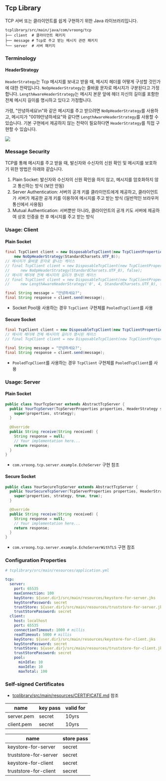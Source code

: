 ## Tcp Library

TCP 서버 또는 클라이언트를 쉽게 구현하기 위한 Java 라이브러리입니다.

```shell
tcplibrary/src/main/java/com/vroong/tcp
├── client  # 클라이언트 패키지
├── message # Tcp로 주고 받는 메시지 관련 패키지
└── server  # 서버 패키지
```

### Terminology

#### HeaderStrategy

`HeaderStrategy`는 Tcp 메시지를 보내고 받을 때, 메시지 헤더를 어떻게 구성할 것인가에 대한 전략입니다. `NoOpHeaderStrategy`는 줄바꿈 문자로 메시지가 구분된다고 가정합니다. `LengthAwareHeaderStrategy`는 메시지 본문 앞에 헤더 자신의 길이를 포함한 전체 메시지 길이를 명시하고 있다고 가정합니다.

가령, "안녕하세요\n"와 같은 메시지를 주고 받으려면 `NoOpHeaderStrategy`를 사용하고, 메시지가 "0019안녕하세요"와 같다면 `LengthAwareHeaderStrategy`를 사용할 수 있습니다. 기본 구현에서 제공하지 않는 전략이 필요하다면 `HeaderStrategy`를 직접 구현할 수 있습니다.

![](https://plantuml-server.kkeisuke.dev/svg/ZL91RiCW4BppYZtQQlo5AbKkhLIrX_HMvK1WQoDXZ9Qr8olAtqlNhKoY77e2PfUPsO5jOaqyzbuf5nZfInk4PzGMQS-a6TiPpWhW0Oupu-S1ADUgbn17pdNKlG18jVHCWxDm8iTOlO-yzWX4cp-Eus3dMbsKCbwd1AyOMkwUJfhmHjdrqMEFWTCzJmtaemij-AZjhjCaM1u3EcbUU0NygIPaCCkwQh-DtlzVz5Acz67Y7cb2-Wr8XfSugxe4XbYU2Gsw2Si8Dr269S5SgUoyoswkdo5XiDMobmkhcQPvlF6jLeuxHRNDLFa3V0C0.svg)


### Message Security

TCP를 통해 메시지를 주고 받을 때, 발신자와 수신자의 신원 확인 및 메시지를 보호하기 위한 방법은 아래와 같습니다.

1. Plain Socket: 발신자와 수신자의 신원 확인을 하지 않고, 메시지를 암호화하지 않고 통신하는 방식 (보안 안됨)
2. Server Authentication: 서버의 공개 키를 클라이언트에게 제공하고, 클라이언트가 서버가 제공한 공개 키를 이용하여 메시지를 주고 받는 방식 (일반적인 브라우저 통신에서 사용됨)
3. Mutual Authentication: 서버뿐만 아니라, 클라이언트의 공개 키도 서버에 제공하여 상호 인증을 한 후 메시지를 주고 받는 방식

### Usage: Client

#### Plain Socket

```java
final TcpClient client = new DisposableTcpClient(new TcpClientProperties(),
    new NoOpHeaderStrategy(StandardCharsets.UTF_8));
// 메시지가 줄바꿈 문자로 끝나는 케이스
// final TcpClient client = new DisposableTcpClient(new TcpClientProperties(),
//     new NoOpHeaderStrategy(StandardCharsets.UTF_8), false);
// 메시지 헤더에 전체 메시지의 길이가 명시된 케이스
// final TcpClient client = new DisposableTcpClient(new TcpClientProperties(),
//     new LengthAwareHeaderStrategy('0', 4, StandardCharsets.UTF_8), false);

final String message = "안녕하세요?";
final String response = client.send(message);
```
- Socket Pool을 사용하는 경우 `TcpClient` 구현체를 `PooledTcpClient`를 사용


#### Secure Socket

```java
final TcpClient client = new DisposableTcpClient(new TcpClientProperties(), new NoOpHeaderStrategy(), true);
// 메시지 헤더에 전체 메시지의 길이가 명시된 케이스
// final TcpClient client = new DisposableTcpClient(new TcpClientProperties(), new LengthAwareHeaderStrategy(), true);

final String message = "안녕하세요?";
final String response = client.send(message);
```
- `PooledTcpClient`를 사용하는 경우 `TcpClient` 구현체를 `PooledTcpClient`를 사용

### Usage: Server

#### Plain Socket

```java
public class YourTcpServer extends AbstractTcpServer {
  public YourTcpServer(TcpServerProperties properties, HeaderStrategy strategy) {
    super(properties, strategy);
  }
  
  @Override
  public String receive(String received) {
    String response = null;
    // Your implementation here...
    return response;
  }
}
```
- `com.vroong.tcp.server.example.EchoServer` 구현 참조

#### Secure Socket

```java
public class YourSecureTcpServer extends AbstractTcpServer {
  public YourSecureTcpServer(TcpServerProperties properties, HeaderStrategy strategy) {
    super(properties, strategy, true, true);
  }

  @Override
  public String receive(String received) {
    String response = null;
    // Your implementation here...
    return response;
  }
}
```
- `com.vroong.tcp.server.example.EchoServerWithTLS` 구현 참조

### Configuration Properties

```yaml
# tcplibrary/src/main/resources/application.yml

tcp:
  server:
    port: 65535
    maxConnection: 100
    keyStore: ${user.dir}/src/main/resources/keystore-for-server.jks
    keyStorePassword: secret
    trustStore: ${user.dir}/src/main/resources/truststore-for-server.jks
    trustStorePassword: secret
  client:
    host: localhost
    port: 65535
    connectionTimeout: 1000 # millis
    readTimeout: 5000 # millis
    keyStore: ${user.dir}/src/main/resources/keystore-for-client.jks
    keyStorePassword: secret
    trustStore: ${user.dir}/src/main/resources/truststore-for-client.jks
    trustStorePassword: secret
    pool:
      minIdle: 10
      maxIdle: 10
      maxTotal: 100
```

### Self-signed Certificates

- [tcplibrary/src/main/resources/CERTIFICATE.md](src/main/resources/CERTIFICATE.md) 참조

name|key pass|valid for
---|---|---
server.pem|secret|10yrs
client.pem|secret|10yrs

name|store pass
---|---
keystore-for-server|secret
truststore-for-server|secret
keystore-for-client|secret
truststore-for-client|secret
